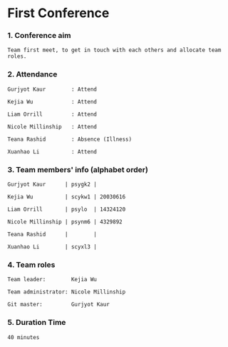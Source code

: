 # First Conference

### 1. Conference aim

    Team first meet, to get in touch with each others and allocate team roles.

### 2. Attendance

    Gurjyot Kaur        : Attend

    Kejia Wu            : Attend

    Liam Orrill         : Attend

    Nicole Millinship   : Attend

    Teana Rashid        : Absence (Illness)

    Xuanhao Li          : Attend

### 3. Team members' info (alphabet order)

    Gurjyot Kaur      | psygk2 |

    Kejia Wu          | scykw1 | 20030616

    Liam Orrill       | psylo  | 14324120

    Nicole Millinship | psynm6 | 4329892

    Teana Rashid      |        |

    Xuanhao Li        | scyxl3 |


### 4. Team roles

    Team leader:        Kejia Wu

    Team administrator: Nicole Millinship

    Git master:         Gurjyot Kaur

### 5. Duration Time

    40 minutes